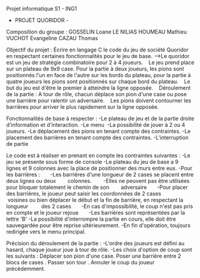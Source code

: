 Projet informatique S1 - ING1
- PROJET QUORIDOR -

Composition du groupe :
GOSSELIN Loane
LE NILIAS HOUMEAU Mathieu
VUCHOT Evangeline
CAZAU Thomas

Objectif du projet :
Écrire en langage C le code du jeu de société Quoridor en respectant certaines fonctionnalités pour le jeu de base.
-->Le quoridor est un jeu de stratégie combinatoire pour 2 à 4 joueurs.
   Le jeu prend place sur un plateau de 9x9 case. Pour la partie à deux joueurs, les pions sont positionnés l'un en face de l'autre sur les bords du 
   plateau, pour la partie à quatre joueurs les pions sont positionnés sur chaque bord du plateau.
   Le but du jeu est d'être le premier à atteindre la ligne opposée.
   Déroulement de la partie : A tour de rôle, chacun déplace son pion d'une case ou pose une barrière pour ralentir un adversaire.
   Les pions doivent contourner les barrières pour arriver le plus rapidement sur la ligne opposée.

Fonctionnalités de base à respecter :
-Le plateau de jeu et de la partie droite d'information et d'interaction.
-Le menu 
-La possibilité de jouer à 2 ou 4 joueurs.
-Le déplacement des pions en tenant compte des contraintes.
-Le placement des barrières en tenant compte des contraintes.
-L'interruption de partie 

Le code est à réaliser en prenant en compte les contraintes suivantes :
-Le jeu se présente sous forme de console
-Le plateau du jeu de base a 9 lignes et 9 colonnes avec la place de positionner des murs entre eux.
-Pour les barrières :
      -Les barrières d'une longueur de 2 cases se placent entre deux lignes ou deux 
      colonnes. 
      -Elles ne peuvent pas être utilisées pour bloquer totalement le chemin de son 
      adversaire
      -Pour placer des barrières, le joueur peut saisir les coordonnées de 2 cases 
       voisines ou bien déplacer le début et la fin de barrière, en respectant la longueur 
       des 2 cases
      -En cas d'impossibilité, le coup n'est pas pris en compte et le joueur rejoue
      -Les barrières sont représentées par la lettre 'B'
-La possibilité d'interrompre la partie en cours, elle doit être sauvegardée pour être reprise ultérieurement.
-En fin d'opération, toujours redirigée vers le menu principal.

Précision du déroulement de la partie :
-L'ordre des joueurs est défini au hasard, chaque joueur joue à tour de rôle.
-Les choix d'option de coup sont les suivants :
    Déplacer son pion d'une case. 
    Poser une barrière entre 2 blocs de cases .
    Passer son tour .
    Annuler le coup du joueur précédemment.

